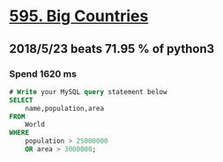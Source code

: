 # [595. Big Countries](https://leetcode.com/problems/big-countries/description/)

## 2018/5/23 beats 71.95 % of python3
### Spend 1620 ms
```sql
# Write your MySQL query statement below
SELECT
    name,population,area
FROM
    World
WHERE
    population > 25000000
    OR area > 3000000;
```

